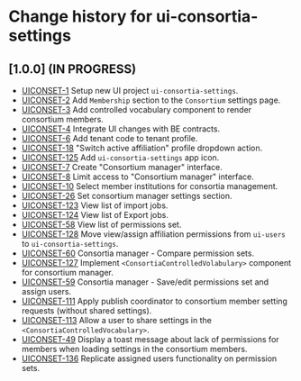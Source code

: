 # Change history for ui-consortia-settings

## [1.0.0] (IN PROGRESS)

* [UICONSET-1](https://issues.folio.org/browse/UICONSET-1) Setup new UI project `ui-consortia-settings`.
* [UICONSET-2](https://issues.folio.org/browse/UICONSET-2) Add `Membership` section to the `Consortium` settings page.
* [UICONSET-3](https://issues.folio.org/browse/UICONSET-3) Add controlled vocabulary component to render consortium members.
* [UICONSET-4](https://issues.folio.org/browse/UICONSET-4) Integrate UI changes with BE contracts.
* [UICONSET-6](https://issues.folio.org/browse/UICONSET-6) Add tenant code to tenant profile.
* [UICONSET-18](https://issues.folio.org/browse/UICONSET-18) "Switch active affiliation" profile dropdown action.
* [UICONSET-125](https://issues.folio.org/browse/UICONSET-123) Add `ui-consortia-settings` app icon.
* [UICONSET-7](https://issues.folio.org/browse/UICONSET-7) Create "Consortium manager" interface.
* [UICONSET-8](https://issues.folio.org/browse/UICONSET-8) Limit access to "Consortium manager" interface.
* [UICONSET-10](https://issues.folio.org/browse/UICONSET-10) Select member institutions for consortia management.
* [UICONSET-26](https://issues.folio.org/browse/UICONSET-26) Set consortium manager settings section.
* [UICONSET-123](https://issues.folio.org/browse/UICONSET-123) View list of import jobs.
* [UICONSET-124](https://issues.folio.org/browse/UICONSET-124) View list of Export jobs.
* [UICONSET-58](https://issues.folio.org/browse/UICONSET-58) View list of permissions set.
* [UICONSET-128](https://issues.folio.org/browse/UICONSET-128) Move view/assign affiliation permissions from `ui-users` to `ui-consortia-settings`.
* [UICONSET-60](https://issues.folio.org/browse/UICONSET-60) Consortia manager - Compare permission sets.
* [UICONSET-127](https://issues.folio.org/browse/UICONSET-127) Implement `<ConsortiaControlledVolabulary>` component for consortium manager.
* [UICONSET-59](https://issues.folio.org/browse/UICONSET-59) Consortia manager - Save/edit permissions set and assign users.
* [UICONSET-111](https://issues.folio.org/browse/UICONSET-111) Apply publish coordinator to consortium member setting requests (without shared settings).
* [UICONSET-113](https://issues.folio.org/browse/UICONSET-113) Allow a user to share settings in the `<ConsortiaControlledVocabulary>`.
* [UICONSET-49](https://issues.folio.org/browse/UICONSET-49) Display a toast message about lack of permissions for members when loading settings in the consortium members.
* [UICONSET-136](https://issues.folio.org/browse/UICONSET-136) Replicate assigned users functionality on permission sets.
